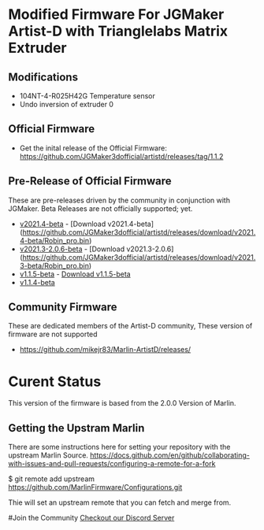 # Modified Firmware For JGMaker Artist-D with Trianglelabs Matrix Extruder

## Modifications

- 104NT-4-R025H42G Temperature sensor
- Undo inversion of extruder 0

## Official Firmware 
* Get the inital release of the Official Firmware: https://github.com/JGMaker3dofficial/artistd/releases/tag/1.1.2

## Pre-Release of Official Firmware
These are pre-releases driven by the community in conjunction with JGMaker.  Beta Releases are not officially supported; yet. 
* [v2021.4-beta](https://github.com/JGMaker3dofficial/artistd/releases/tag/v2021.4-beta) - [Download v2021.4-beta] (https://github.com/JGMaker3dofficial/artistd/releases/download/v2021.4-beta/Robin_pro.bin)
* [v2021.3-2.0.6-beta](https://github.com/JGMaker3dofficial/artistd/releases/tag/v2021.3-beta) - [Download v2021.3-2.0.6] (https://github.com/JGMaker3dofficial/artistd/releases/download/v2021.3-beta/Robin_pro.bin)
* [v1.1.5-beta](https://github.com/JGMaker3dofficial/artistd/releases/tag/v1.1.5-beta) - [Download v1.1.5-beta](https://github.com/JGMaker3dofficial/artistd/releases/download/v1.1.5-beta/Robin_pro.bin)
* [v1.1.4-beta](https://github.com/JGMaker3dofficial/artistd/releases/tag/v1.1.4-beta)

## Community Firmware
These are dedicated members of the Artist-D community, These version of firmware are not supported 
* https://github.com/mikejr83/Marlin-ArtistD/releases/

# Curent Status
This version of the firmware is based from the 2.0.0 Version of Marlin. 

## Getting the Upstram Marlin
There are some instructions here for setting your repository with the upstream Marlin Source. 
https://docs.github.com/en/github/collaborating-with-issues-and-pull-requests/configuring-a-remote-for-a-fork

$ git remote add upstream https://github.com/MarlinFirmware/Configurations.git

Thie will set an upstream remote that you can fetch and merge from. 

#Join the Community
[Checkout our Discord Server](https://discord.gg/H97VgdSwjF)
